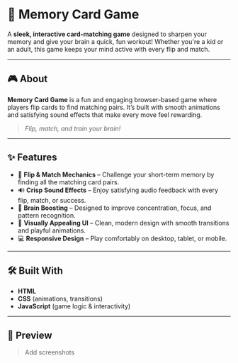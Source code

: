 # 🧠 Memory Card Game

A **sleek, interactive card-matching game** designed to sharpen your memory and give your brain a quick, fun workout! Whether you're a kid or an adult, this game keeps your mind active with every flip and match.

---

## 🎮 About

**Memory Card Game** is a fun and engaging browser-based game where players flip cards to find matching pairs. It’s built with smooth animations and satisfying sound effects that make every move feel rewarding.

> _Flip, match, and train your brain!_

---

## ✨ Features

- 🎴 **Flip & Match Mechanics** – Challenge your short-term memory by finding all the matching card pairs.
- 🔊 **Crisp Sound Effects** – Enjoy satisfying audio feedback with every flip, match, or success.
- 🧠 **Brain Boosting** – Designed to improve concentration, focus, and pattern recognition.
- 🌈 **Visually Appealing UI** – Clean, modern design with smooth transitions and playful animations.
- 💻 **Responsive Design** – Play comfortably on desktop, tablet, or mobile.

---

## 🛠️ Built With

- **HTML**  
- **CSS** (animations, transitions)  
- **JavaScript** (game logic & interactivity)  

---

## 📸 Preview

> Add screenshots 

